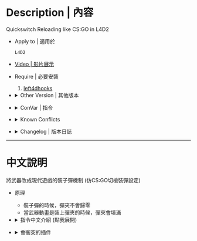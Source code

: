 # Description | 內容
Quickswitch Reloading like CS:GO in L4D2

* Apply to | 適用於
    ```
    L4D2
    ```

* [Video | 影片展示](https://youtu.be/t7n1vYBb5sk)

* Require | 必要安裝
    1. [left4dhooks](https://forums.alliedmods.net/showthread.php?t=321696) 

* <details><summary>Other Version | 其他版本</summary>

    1. [l4d_weapon_csgo_reload](https://github.com/fbef0102/Rotoblin-AZMod/blob/master/SourceCode/scripting-az/l4d_weapon_csgo_reload.sp): (L4D1) Quickswitch Reloading like CS:GO
        > (L4D1) 將武器改成現代遊戲的裝子彈機制
</details>

* <details><summary>ConVar | 指令</summary>

	* cfg/sourcemod/l4d2_weapon_csgo_reload.cfg
        ```php
        // 0=off plugin, 1=on plugin
        l4d2_weapon_csgo_reload_allow "1"

        // If 1, Enable previous 裝彈時彈夾會填滿的時間 recover
        l4d2_weapon_csgo_reload_clip_recover "1"

        // reload time for ak47 裝彈時彈夾會填滿的時間
        l4d2_ak47_reload_clip_time "1.2"

        // reload time for awp 裝彈時彈夾會填滿的時間
        l4d2_awp_reload_clip_time "2.0"

        // reload time for desert rifle 裝彈時彈夾會填滿的時間
        l4d2_desertrifle_reload_clip_time "1.8"

        // reload time for dual pistol 裝彈時彈夾會填滿的時間
        l4d2_dualpistol_reload_clip_time "1.75"

        // reload time for grenade 裝彈時彈夾會填滿的時間
        l4d2_grenade_reload_clip_time "2.5"

        // reload time for hunting rifle 裝彈時彈夾會填滿的時間
        l4d2_huntingrifle_reload_clip_time "2.6"

        // reload time for m60 裝彈時彈夾會填滿的時間
        l4d2_m60_reload_clip_time "1.2"

        // reload time for mangum 裝彈時彈夾會填滿的時間
        l4d2_mangum_reload_clip_time "1.18"

        // reload time for pistol 裝彈時彈夾會填滿的時間
        l4d2_pistol_reload_clip_time "1.2"

        // reload time for rifle 裝彈時彈夾會填滿的時間
        l4d2_rifle_reload_clip_time "1.2"

        // reload time for scout 裝彈時彈夾會填滿的時間
        l4d2_scout_reload_clip_time "1.45"

        // reload time for sg552 裝彈時彈夾會填滿的時間
        l4d2_sg552_reload_clip_time "1.3"

        // reload time for smg 裝彈時彈夾會填滿的時間
        l4d2_smg_reload_clip_time "1.04"

        // reload time for smg mp5 裝彈時彈夾會填滿的時間
        l4d2_smgmp5_reload_clip_time "1.7"

        // reload time for smg silenced 裝彈時彈夾會填滿的時間
        l4d2_smgsilenced_reload_clip_time "1.05"

        // reload time for sniper military 裝彈時彈夾會填滿的時間
        l4d2_snipermilitary_reload_clip_time "1.8"
        ```
</details>

* <details><summary>Known Conflicts</summary>
	
	If you don't use any of these plugins at all, no need to worry about conflicts.
	1. [l4d_weapon_clear_reload](https://github.com/fbef0102/Game-Private_Plugin/tree/main/L4D_%E6%8F%92%E4%BB%B6/Weapons_%E6%AD%A6%E5%99%A8/l4d_weapon_clear_reload)
		* Abandon magazine when reload weapon
</details>

* <details><summary>Changelog | 版本日誌</summary>

    * v2.3 (2023-5-15)
        * Optimize Code
        * Use function "L4D2_GetIntWeaponAttribute" from left4dhooks to get weapons' 裝彈時彈夾會填滿的時間 automatically

	* v2.2 (2022-11-6)
        * [AlliedModders Post](https://forums.alliedmods.net/showthread.php?t=318820)
        * Add m60
        * Fixed DataPack memory leak issue
        * Replace OnPlayerRunCmd with SDKHook_Reload, better safe and improve code.
        * Adjust "l4d2_sg552_reload_clip_time" from 1.3 to 1.6 since L4D2 "The Last Stand" update.
        * New convars, control each weapon max 裝彈時彈夾會填滿的時間.
        * Fixed dual pistol not working.

	* v1.0
	    * Initial Release
</details>

- - - -
# 中文說明
將武器改成現代遊戲的裝子彈機制 (仿CS:GO切槍裝彈設定)

* 原理
	* 裝子彈的時候，彈夾不會歸零
    * 當武器動畫是裝上彈夾的時候，彈夾會填滿

* <details><summary>指令中文介紹 (點我展開)</summary>

	* cfg/sourcemod/l4d2_weapon_csgo_reload.cfg
        ```php
        // 0=關閉插件, 1=啟動插件
        l4d2_weapon_csgo_reload_allow "1"

        // 為1時，裝子彈的時候，彈夾不會歸零
        l4d2_weapon_csgo_reload_clip_recover "1"

        // ak47 裝彈時彈夾會填滿的時間
        l4d2_ak47_reload_clip_time "1.2"

        // awp 裝彈時彈夾會填滿的時間
        l4d2_awp_reload_clip_time "2.0"

        // 三連發Scar步槍 裝彈時彈夾會填滿的時間
        l4d2_desertrifle_reload_clip_time "1.8"

        // 雙手槍 裝彈時彈夾會填滿的時間
        l4d2_dualpistol_reload_clip_time "1.75"

        // 榴彈發射器 裝彈時彈夾會填滿的時間
        l4d2_grenade_reload_clip_time "2.5"

        // 獵槍 裝彈時彈夾會填滿的時間
        l4d2_huntingrifle_reload_clip_time "2.6"

        // m60 裝彈時彈夾會填滿的時間
        l4d2_m60_reload_clip_time "1.2"

        // 瑪格南手槍 裝彈時彈夾會填滿的時間
        l4d2_mangum_reload_clip_time "1.18"

        // 單把手槍 裝彈時彈夾會填滿的時間
        l4d2_pistol_reload_clip_time "1.2"

        // rifle 裝彈時彈夾會填滿的時間
        l4d2_rifle_reload_clip_time "1.2"

        // scout 裝彈時彈夾會填滿的時間
        l4d2_scout_reload_clip_time "1.45"

        // sg552 裝彈時彈夾會填滿的時間
        l4d2_sg552_reload_clip_time "1.3"

        // smg 裝彈時彈夾會填滿的時間
        l4d2_smg_reload_clip_time "1.04"

        // smg mp5 裝彈時彈夾會填滿的時間
        l4d2_smgmp5_reload_clip_time "1.7"

        // smg silenced 裝彈時彈夾會填滿的時間
        l4d2_smgsilenced_reload_clip_time "1.05"

        // sniper military 裝彈時彈夾會填滿的時間
        l4d2_snipermilitary_reload_clip_time "1.8"
        ```
</details>

* <details><summary>會衝突的插件</summary>
	
    如果沒安裝以下插件就不需要擔心衝突
    1. [l4d_weapon_clear_reload](https://github.com/fbef0102/Game-Private_Plugin/tree/main/L4D_%E6%8F%92%E4%BB%B6/Weapons_%E6%AD%A6%E5%99%A8/l4d_weapon_clear_reload)
		* 武器裝彈時放棄彈夾內的所有子彈
</details>